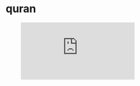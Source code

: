 # quran

<figure class="video_container">
  <iframe src="https://www.youtube.com/embed/SslWfI97lOs" frameborder="0" allowfullscreen="true"> </iframe>
</figure>
